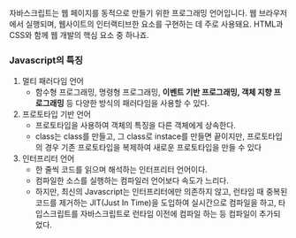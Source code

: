 자바스크립트는 웹 페이지를 동적으로 만들기 위한 프로그래밍 언어입니다. 웹 브라우저에서 실행되며, 웹사이트의 인터랙티브한 요소를 구현하는 데 주로 사용돼요. HTML과 CSS와 함께 웹 개발의 핵심 요소 중 하나죠.

### Javascript의 특징

1. 멀티 패러다임 언어
    - 함수형 프로그래밍, 명령형 프로그래밍, **이벤트 기반 프로그래밍, 객체 지향 프로그래밍** 등 다양한 방식의 패러다임을 사용할 수 있다.
2. 프로토타입 기반 언어
    - 프로토타입을 사용하여 객체의 특징을 다른 객체에게 상속한다.
    - class는 class를 만들고, 그 class로 instace를 만들면 끝이지만, 프로토타입의 경우 기존 프로토타입을 복제하여 새로운 프로토타입을 만들 수 있다
3. 인터프리터 언어
    - 한 줄씩 코드를 읽으며 해석하는 인터프리터 언어이다.
    - 컴파일한 소스를 실행하는 컴파일러 언어보다 속도가 느리다.
    - 하지만, 최신의 Javascript는 인터프리터에만 의존하지 않고, 런타임 때 중복된 코드를 제거하는 JIT(Just In Time)을 도입하여 실시간으로 컴파일을 하고, 타입스크립트를 자바스크립트로 런타임 이전에 컴파일 하는 등 컴파일이 추가되었다.